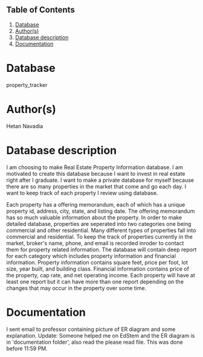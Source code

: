 ## Table of Contents
1. [Database](#database)
1. [Author(s)](#author)
1. [Database description](#description)
1. [Documentation](#documentation)
# Database
property_tracker
# Author(s)
Hetan Navadia
# Database description
I am choosing to make Real Estate Property Information database. I am motivated to create this database because I want to invest in real estate right after I graduate. I want to make a private database for myself because there are so many properties in the market that come and go each day. I want to keep track of each property I review using database.

Each property has a offering memorandum, each of which has a unique property id, address, city, state, and listing date. The offering memorandum has so much valuable information about the property. In order to make detailed database, properties are seperated into two categories one being commercial and other residential. Many different types of properties fall into commercial and residential. To keep the track of properties currently in the market, broker's name, phone, and email is recorded inroder to contact them for property related information. The database will contain deep report for each category which includes property information and financial information. Property information contains square feet, price per foot, lot size, year built, and building class. Financial information contains price of the property, cap rate, and net operating income. Each property will have at least one report but it can have more than one report depending on the changes that may occur in the property over some time.
# Documentation
I sent email to professor containing picture of ER diagram and some explanation.
Update: Someone helped me on EdStem and the ER diagram is in 'documentation folder', also read the please read file. This was done before 11:59 PM.
